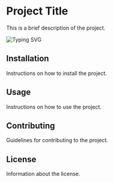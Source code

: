 # Project Title

This is a brief description of the project.

<img src="https://readme-typing-svg.demolab.com?font=Fira+Code&weight=500&size=30&pause=1000&color=00C6FF&background=FFFFFF00&center=true&vCenter=true&width=600&lines=Hi%2C+I'm+Duvan+Gil" alt="Typing SVG" />

## Installation

Instructions on how to install the project.

## Usage

Instructions on how to use the project.

## Contributing

Guidelines for contributing to the project.

## License

Information about the license.